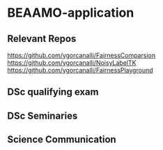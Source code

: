 # BEAAMO-application

## Relevant Repos

https://github.com/ygorcanalli/FairnessComparsion
https://github.com/ygorcanalli/NoisyLabelTK
https://github.com/ygorcanalli/FairnessPlayground

## DSc qualifying exam

## DSc Seminaries

## Science Communication 
